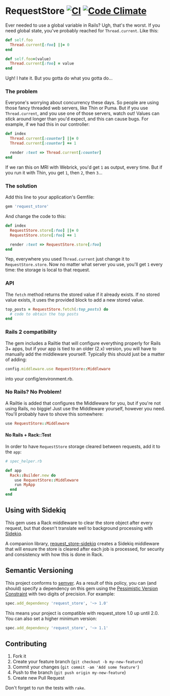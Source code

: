 # RequestStore [![CI](https://github.com/steveklabnik/request_store/actions/workflows/ci.yml/badge.svg)](https://github.com/steveklabnik/request_store/actions/workflows/ci.yml) [![Code Climate](https://codeclimate.com/github/steveklabnik/request_store.svg)](https://codeclimate.com/github/steveklabnik/request_store)

Ever needed to use a global variable in Rails? Ugh, that's the worst. If you
need global state, you've probably reached for `Thread.current`. Like this:

```ruby
def self.foo
  Thread.current[:foo] ||= 0
end

def self.foo=(value)
  Thread.current[:foo] = value
end
```

Ugh! I hate it. But you gotta do what you gotta do...

### The problem

Everyone's worrying about concurrency these days. So people are using those
fancy threaded web servers, like Thin or Puma. But if you use `Thread.current`,
and you use one of those servers, watch out! Values can stick around longer
than you'd expect, and this can cause bugs. For example, if we had this in
our controller:

```ruby
def index
  Thread.current[:counter] ||= 0
  Thread.current[:counter] += 1

  render :text => Thread.current[:counter]
end
```

If we ran this on MRI with Webrick, you'd get `1` as output, every time. But if
you run it with Thin, you get `1`, then `2`, then `3`...

### The solution

Add this line to your application's Gemfile:

```ruby
gem 'request_store'
```

And change the code to this:

```ruby
def index
  RequestStore.store[:foo] ||= 0
  RequestStore.store[:foo] += 1

  render :text => RequestStore.store[:foo]
end
```

Yep, everywhere you used `Thread.current` just change it to
`RequestStore.store`. Now no matter what server you use, you'll get `1` every
time: the storage is local to that request.

### API

The `fetch` method returns the stored value if it already exists. If no stored value exists, it uses the provided block to add a new stored value.

```ruby
top_posts = RequestStore.fetch(:top_posts) do
  # code to obtain the top posts
end
```

### Rails 2 compatibility

The gem includes a Railtie that will configure everything properly for Rails 3+
apps, but if your app is tied to an older (2.x) version, you will have to
manually add the middleware yourself.  Typically this should just be a matter
of adding:

```ruby
config.middleware.use RequestStore::Middleware
```

into your config/environment.rb.

### No Rails? No Problem!

A Railtie is added that configures the Middleware for you, but if you're not
using Rails, no biggie! Just use the Middleware yourself, however you need.
You'll probably have to shove this somewhere:

```ruby
use RequestStore::Middleware
```

#### No Rails + Rack::Test

In order to have `RequestStore` storage cleared between requests, add it to the
`app`:

```ruby
# spec_helper.rb

def app
  Rack::Builder.new do
    use RequestStore::Middleware
    run MyApp
  end
end
```

## Using with Sidekiq

This gem uses a Rack middleware to clear the store object after every request,
but that doesn't translate well to background processing with
[Sidekiq](https://github.com/mperham/sidekiq).

A companion library,
[request_store-sidekiq](https://rubygems.org/gems/request_store-sidekiq)
creates a Sidekiq middleware that will ensure the store is cleared after each
job is processed, for security and consistency with how this is done in Rack.

## Semantic Versioning

This project conforms to [semver](http://semver.org/). As a result of this
policy, you can (and should) specify a dependency on this gem using the
[Pessimistic Version Constraint](http://guides.rubygems.org/patterns/) with
two digits of precision. For example:

```ruby
spec.add_dependency 'request_store', '~> 1.0'
```

This means your project is compatible with request_store 1.0 up until 2.0.
You can also set a higher minimum version:

```ruby
spec.add_dependency 'request_store', '~> 1.1'
```

## Contributing

1. Fork it
2. Create your feature branch (`git checkout -b my-new-feature`)
3. Commit your changes (`git commit -am 'Add some feature'`)
4. Push to the branch (`git push origin my-new-feature`)
5. Create new Pull Request

Don't forget to run the tests with `rake`.
